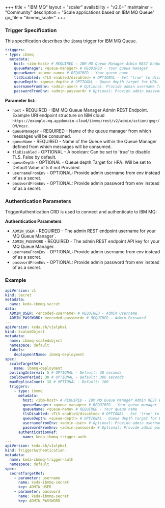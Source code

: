 +++
title = "IBM MQ"
layout = "scaler"
availability = "v2.0+"
maintainer = "Community"
description = "Scale applications based on IBM MQ Queue"
go_file = "ibmmq_scaler"
+++

### Trigger Specification

This specification describes the `ibmmq` trigger for IBM MQ Queue.

```yaml
triggers:
- type: ibmmq
  metadata:
    host: <ibm-host> # REQUIRED - IBM MQ Queue Manager Admin REST Endpoint
    queueManager: <queue-manager> # REQUIRED - Your queue manager
    queueName: <queue-name> # REQUIRED - Your queue name
    tlsDisabled: <TLS enabled/disabled> # OPTIONAL - Set 'true' to disable TLS. Default: false
    queueDepth: <queue-depth> # OPTIONAL - Queue depth target for HPA. Default: 5 messages
    usernameFromEnv: <admin-user> # Optional: Provide admin username from env instead of as a secret
    passwordFromEnv: <admin-password> # Optional: Provide admin password from env instead of as a secret
```

**Parameter list:**

- `host` - REQUIRED - IBM MQ Queue Manager Admin REST Endpoint. Example URI endpoint structure on IBM cloud `https://example.mq.appdomain.cloud/ibmmq/rest/v2/admin/action/qmgr/QM/mqsc`.
- `queueManager` - REQUIRED - Name of the queue manager from which messages will be consumed.
- `queueName` - REQUIRED - Name of the Queue within the Queue Manager defined from which messages will be consumed.
- `tlsDisabled` - OPTIONAL - A boolean: Can be set to 'true' to disable TLS. False by default.
- `queueDepth` - OPTIONAL - Queue depth Target for HPA. Will be set to Default Value of 5 if not Provided.
- `usernameFromEnv` - OPTIONAL: Provide admin username from env instead of as a secret.
- `passwordFromEnv` - OPTIONAL: Provide admin password from env instead of as a secret.

### Authentication Parameters

TriggerAuthentication CRD is used to connect and authenticate to IBM MQ:

**Authentication Parameters**

- `ADMIN_USER` - REQUIRED - The admin REST endpoint username for your MQ Queue Manager`.
- `ADMIN_PASSWORD` - REQUIRED - The admin REST endpoint API key for your MQ Queue Manager.
- `usernameFromEnv` - OPTIONAL: Provide admin username from env instead of as a secret.
- `passwordFromEnv` - OPTIONAL: Provide admin password from env instead of as a secret.

### Example

```yaml
apiVersion: v1
kind: Secret
metadata:
  name: keda-ibmmq-secret
data:
  ADMIN_USER: <encoded-username> # REQUIRED - Admin Username
  ADMIN_PASSWORD: <encoded-password> # REQUIRED - Admin Password
---
apiVersion: keda.sh/v1alpha1
kind: ScaledObject
metadata:
  name: ibmmq-scaledobject
  namespace: default
  labels:
    deploymentName: ibmmq-deployment
spec:
  scaleTargetRef:
    name: ibmmq-deployment
  pollingInterval: 5 # OPTIONAL - Default: 30 seconds
  cooldownPeriod: 30 # OPTIONAL - Default: 300 seconds
  maxReplicaCount: 18 # OPTIONAL - Default: 100
  triggers:
    - type: ibmmq
      metadata:
        host: <ibm-host> # REQUIRED - IBM MQ Queue Manager Admin REST Endpoint
        queueManager: <queue-manager> # REQUIRED - Your queue manager
        queueName: <queue-name> # REQUIRED - Your queue name
        tlsDisabled: <TLS enabled/disabled> # OPTIONAL - Set 'true' to disable TLS. Default: false
        queueDepth: <queue-depth> # OPTIONAL - Queue depth target for HPA. Default: 5 messages
        usernameFromEnv: <admin-user> # Optional: Provide admin username from env instead of as a secret
        passwordFromEnv: <admin-password> # Optional: Provide admin password from env instead of as a secret 
      authenticationRef:
        name: keda-ibmmq-trigger-auth
---
apiVersion: keda.sh/v1alpha1
kind: TriggerAuthentication
metadata:
  name: keda-ibmmq-trigger-auth
  namespace: default
spec:
  secretTargetRef:
    - parameter: username
      name: keda-ibmmq-secret
      key: ADMIN_USER
    - parameter: password
      name: keda-ibmmq-secret
      key: ADMIN_PASSWORD
```
